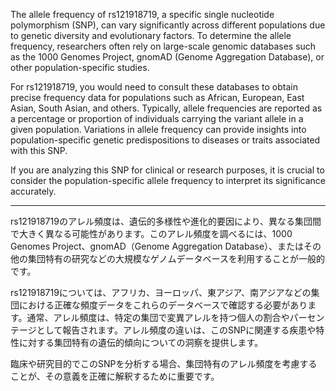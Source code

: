 The allele frequency of rs121918719, a specific single nucleotide polymorphism (SNP), can vary significantly across different populations due to genetic diversity and evolutionary factors. To determine the allele frequency, researchers often rely on large-scale genomic databases such as the 1000 Genomes Project, gnomAD (Genome Aggregation Database), or other population-specific studies. 

For rs121918719, you would need to consult these databases to obtain precise frequency data for populations such as African, European, East Asian, South Asian, and others. Typically, allele frequencies are reported as a percentage or proportion of individuals carrying the variant allele in a given population. Variations in allele frequency can provide insights into population-specific genetic predispositions to diseases or traits associated with this SNP.

If you are analyzing this SNP for clinical or research purposes, it is crucial to consider the population-specific allele frequency to interpret its significance accurately.

---

rs121918719のアレル頻度は、遺伝的多様性や進化的要因により、異なる集団間で大きく異なる可能性があります。このアレル頻度を調べるには、1000 Genomes Project、gnomAD（Genome Aggregation Database）、またはその他の集団特有の研究などの大規模なゲノムデータベースを利用することが一般的です。

rs121918719については、アフリカ、ヨーロッパ、東アジア、南アジアなどの集団における正確な頻度データをこれらのデータベースで確認する必要があります。通常、アレル頻度は、特定の集団で変異アレルを持つ個人の割合やパーセンテージとして報告されます。アレル頻度の違いは、このSNPに関連する疾患や特性に対する集団特有の遺伝的傾向についての洞察を提供します。

臨床や研究目的でこのSNPを分析する場合、集団特有のアレル頻度を考慮することが、その意義を正確に解釈するために重要です。
